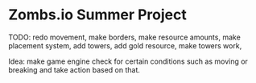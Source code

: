 # Zombs.io Summer Project

TODO:
redo movement,
make borders,
make resource amounts,
make placement system,
add towers,
add gold resource,
make towers work,

Idea:
make game engine check for certain conditions such as moving or breaking and take action based on that.